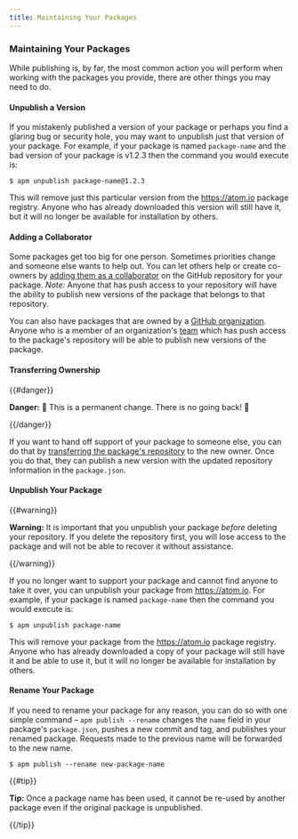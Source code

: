 ```yaml
---
title: Maintaining Your Packages
---
```

### Maintaining Your Packages

While publishing is, by far, the most common action you will perform when working with the packages you provide, there are other things you may need to do.

#### Unpublish a Version

If you mistakenly published a version of your package or perhaps you find a glaring bug or security hole, you may want to unpublish just that version of your package. For example, if your package is named `package-name` and the bad version of your package is v1.2.3 then the command you would execute is:

``` command-line
$ apm unpublish package-name@1.2.3
```

This will remove just this particular version from the https://atom.io package registry. Anyone who has already downloaded this version will still have it, but it will no longer be available for installation by others.

#### Adding a Collaborator

Some packages get too big for one person. Sometimes priorities change and someone else wants to help out. You can let others help or create co-owners by [adding them as a collaborator](https://help.github.com/articles/adding-collaborators-to-a-personal-repository/) on the GitHub repository for your package. *Note:* Anyone that has push access to your repository will have the ability to publish new versions of the package that belongs to that repository.

You can also have packages that are owned by a [GitHub organization](https://help.github.com/articles/creating-a-new-organization-account/). Anyone who is a member of an organization's [team](https://help.github.com/articles/permission-levels-for-an-organization/) which has push access to the package's repository will be able to publish new versions of the package.

#### Transferring Ownership

{{#danger}}

**Danger:** :rotating_light: This is a permanent change. There is no going back! :rotating_light:

{{/danger}}

If you want to hand off support of your package to someone else, you can do that by [transferring the package's repository](https://help.github.com/articles/transferring-a-repository/) to the new owner. Once you do that, they can publish a new version with the updated repository information in the `package.json`.

#### Unpublish Your Package

{{#warning}}

**Warning:** It is important that you unpublish your package _before_ deleting your repository. If you delete the repository first, you will lose access to the package and will not be able to recover it without assistance.

{{/warning}}

If you no longer want to support your package and cannot find anyone to take it over, you can unpublish your package from https://atom.io. For example, if your package is named `package-name` then the command you would execute is:

``` command-line
$ apm unpublish package-name
```

This will remove your package from the https://atom.io package registry. Anyone who has already downloaded a copy of your package will still have it and be able to use it, but it will no longer be available for installation by others.

#### Rename Your Package

If you need to rename your package for any reason, you can do so with one simple command – `apm publish --rename` changes the `name` field in your package's `package.json`, pushes a new commit and tag, and publishes your renamed package. Requests made to the previous name will be forwarded to the new name.

``` command-line
$ apm publish --rename new-package-name
```

{{#tip}}

**Tip:** Once a package name has been used, it cannot be re-used by another package even if the original package is unpublished.

{{/tip}}
